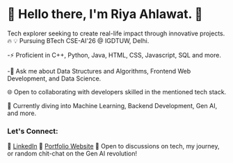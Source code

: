 # 🌟 Hello there, I'm Riya Ahlawat. 👋

Tech explorer seeking to create real-life impact through innovative projects. 🔥
💡 Pursuing BTech CSE-AI'26 @ IGDTUW, Delhi.

-⚡ Proficient in C++, Python, Java, HTML, CSS, Javascript, SQL and more.

-🔭 Ask me about Data Structures and Algorithms, Frontend Web Development, and Data Science.

🌐 Open to collaborating with developers skilled in the mentioned tech stack.

🌱 Currently diving into Machine Learning, Backend Development, Gen AI, and more.

### Let's Connect:
🔗 [LinkedIn](https://www.linkedin.com/in/tech-explorer-riyaaa/)
🔗 [Portfolio Website](https://tech-explorer-riyaaa.github.io/Riya-Ahlawat-Developer-Portfolio/)
🚀 Open to discussions on tech, my journey, or random chit-chat on the Gen AI revolution!

<!--
**tech-explorer-riyaaa/tech-explorer-riyaaa** is a  _special_ ✨ repository because its `README.md` (this file) appears on your GitHub profile.

Here are some ideas to get you started:

-  I’m currently working on ...
- 🌱 I’m currently learning ...
- 👯 I’m looking to collaborate on ...
- 🤔 I’m looking for help with ...
- 💬 Ask me about ...
- 📫 How to reach me: ...
-  Pronouns: ...
-  Fun fact: ...
-->
